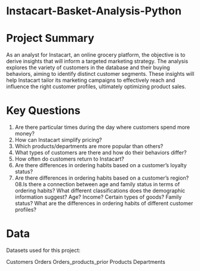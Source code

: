 # Instacart-Basket-Analysis-Python
 # Project Summary
As an analyst for Instacart, an online grocery platform, the objective is to derive insights that will inform a targeted marketing strategy. The analysis explores the variety of customers in the database and their buying behaviors, aiming to identify distinct customer segments. These insights will help Instacart tailor its marketing campaigns to effectively reach and influence the right customer profiles, ultimately optimizing product sales.
# Key Questions 
01. Are there particular times during the day where customers spend more money?   
02. How can Instacart simplify pricing? 
03. Which products/departments are more popular than others? 
04. What types of customers are there and how do their behaviors differ?
05. How often do customers return to Instacart?
06. Are there differences in ordering habits based on a customer’s loyalty status?
07. Are there differences in ordering habits based on a customer’s region?
08.Is there a connection between age and family status in terms of ordering habits?
What different classifications does the demographic information suggest? Age? Income? Certain types of goods? Family status?
What are the differences in ordering habits of different customer profiles?
# Data
Datasets used for this project:

Customers
Orders
Orders_products_prior
Products
Departments
